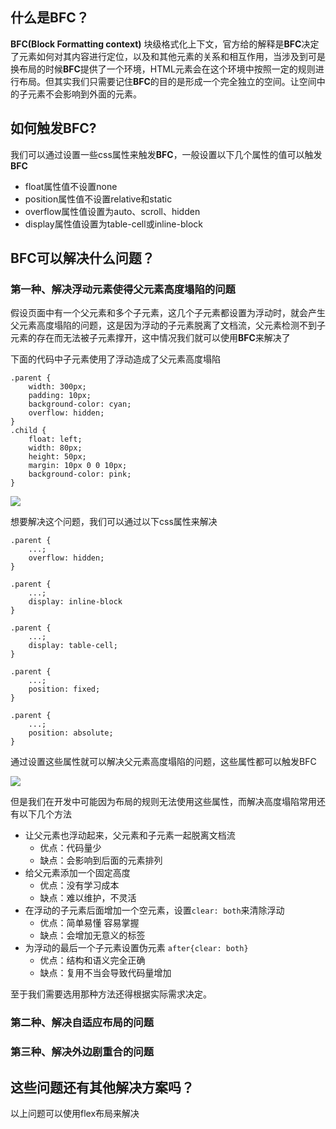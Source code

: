 ## 什么是BFC？
**BFC(Block Formatting context)** 块级格式化上下文，官方给的解释是**BFC**决定了元素如何对其内容进行定位，以及和其他元素的关系和相互作用，当涉及到可是换布局的时候**BFC**提供了一个环境，HTML元素会在这个环境中按照一定的规则进行布局。但其实我们只需要记住**BFC**的目的是形成一个完全独立的空间。让空间中的子元素不会影响到外面的元素。

## 如何触发BFC?

我们可以通过设置一些css属性来触发**BFC**，一般设置以下几个属性的值可以触发**BFC**
* float属性值不设置none
* position属性值不设置relative和static
* overflow属性值设置为auto、scroll、hidden
* display属性值设置为table-cell或inline-block

## BFC可以解决什么问题？
### 第一种、解决浮动元素使得父元素高度塌陷的问题
假设页面中有一个父元素和多个子元素，这几个子元素都设置为浮动时，就会产生父元素高度塌陷的问题，这是因为浮动的子元素脱离了文档流，父元素检测不到子元素的存在而无法被子元素撑开，这中情况我们就可以使用**BFC**来解决了

下面的代码中子元素使用了浮动造成了父元素高度塌陷
```
.parent {
    width: 300px;
    padding: 10px;
    background-color: cyan;
    overflow: hidden;
}
.child {
    float: left;
    width: 80px;
    height: 50px;
    margin: 10px 0 0 10px;
    background-color: pink;
}
```
<img src="https://p3-juejin.byteimg.com/tos-cn-i-k3u1fbpfcp/e1aec9e608ae44338c45a5c582ee727b~tplv-k3u1fbpfcp-watermark.image">

想要解决这个问题，我们可以通过以下css属性来解决
```
.parent {
    ...;
    overflow: hidden;
}

.parent {
    ...;
    display: inline-block
}

.parent {
    ...;
    display: table-cell;
}

.parent {
    ...;
    position: fixed;
}

.parent {
    ...;
    position: absolute;
}
```
通过设置这些属性就可以解决父元素高度塌陷的问题，这些属性都可以触发BFC

<img src="https://p3-juejin.byteimg.com/tos-cn-i-k3u1fbpfcp/bb113575f6fd448c899633d87f5926d3~tplv-k3u1fbpfcp-watermark.image">

但是我们在开发中可能因为布局的规则无法使用这些属性，而解决高度塌陷常用还有以下几个方法
* 让父元素也浮动起来，父元素和子元素一起脱离文档流
    - 优点：代码量少
    - 缺点：会影响到后面的元素排列
* 给父元素添加一个固定高度
    - 优点：没有学习成本
    - 缺点：难以维护，不灵活
* 在浮动的子元素后面增加一个空元素，设置`clear: both`来清除浮动
    - 优点：简单易懂 容易掌握
    - 缺点：会增加无意义的标签
* 为浮动的最后一个子元素设置伪元素 `after{clear: both}`
    - 优点：结构和语义完全正确
    - 缺点：复用不当会导致代码量增加

至于我们需要选用那种方法还得根据实际需求决定。

### 第二种、解决自适应布局的问题
### 第三种、解决外边剧重合的问题

## 这些问题还有其他解决方案吗？
以上问题可以使用flex布局来解决